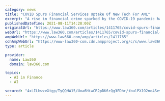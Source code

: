 ```yaml
---
category: news
title: "COVID Spurs Financial Services Uptake Of New Tech For AML"
excerpt: "A rise in financial crime sparked by the COVID-19 pandemic has prompted financial companies to accelerate the adoption of artificial intelligence and machine learning technology to boost anti-money laundering defenses,"
publishedDateTime: 2021-08-11T14:28:00Z
originalUrl: "https://www.law360.com/articles/1411765/covid-spurs-financial-services-uptake-of-new-tech-for-aml"
webUrl: "https://www.law360.com/articles/1411765/covid-spurs-financial-services-uptake-of-new-tech-for-aml"
ampWebUrl: "https://www.law360.com/amp/articles/1411765"
cdnAmpWebUrl: "https://www-law360-com.cdn.ampproject.org/c/s/www.law360.com/amp/articles/1411765"
type: article

provider:
  name: Law360
  domain: law360.com

topics:
  - AI in Finance
  - AI

secured: "4xLILbwzvXtgp/TyQQHA15/Uoa6HiwCR2pDK6rQg3FDhr/ibulPX1O2no4Sesu71Cu8jNXSIyHQwBRkLrPLyaCtFkRE6BVRBovP+9lQzyFB4LqWm/2nYitLGEzAzSztICM3DMpnLQqv3bmcmLEuJbs/WyxxAth5VAEev5fN+H1rQ/sV9F7BbpE4McqsNIADdrHtQwh6aL+3a4Ag9fT0SCQ/cxn5qfRj4pV1kxab1VrUzj4pxqFgTgmLaxkXz2ydCJbdvxV8uMKjxSnnEA6gcWQ6rBDWXvPerxLZJQt529+I4pUtqsRw5vE3lyA5yKK382QuqOnPsuKYoFMN7vvloWT7MKrXghT5FSfXs413U2z0=;FLSW5qU4T/qDeRZgC6dSiA=="
---
```


